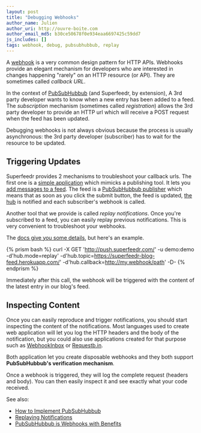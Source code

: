 ```yaml
---
layout: post
title: "Debugging Webhooks"
author_name: Julien
author_uri: http://ouvre-boite.com
author_email_md5: b30ce50678f0e934eaa6697425c59dd7
js_includes: []
tags: webhook, debug, pubsubhubbub, replay
---
```


A [webhook](https://en.wikipedia.org/wiki/Webhook) is a very common design pattern for HTTP APIs. Webhooks provide an elegant mechanism for developers who are interested in changes happening "rarely" on an HTTP resource (or API). They are sometimes called *callback URL*.

In the context of [PubSubHubbub](https://en.wikipedia.org/wiki/PubSubHubbub) (and Superfeedr, by extension), A 3rd party developer wants to know when a new entry has been added to a feed. The *subscription* mechanism (sometimes called *registration*) allows the 3rd party developer to provide an HTTP url which will receive a POST request when the feed has been updated.

Debugging webhooks is not always obvious because the process is usually asynchronous: the 3rd party developer (subscriber) has to wait for the resource to be updated.

## Triggering Updates

Superfeedr provides 2 mechanisms to troubleshoot your callback urls. The first one is a [simple application](http://push-pub.appspot.com/) which mimicks a publishing tool. It lets you [add messages to a feed](http://push-pub.appspot.com/). The feed is a [PubSubHubbub publisher](https://superfeedr.com/publisher) which means that as soon as you click the submit button, the feed is updated, [the hub](http://pubsubhubbub.superfeedr.com/) is notified and each subscriber's webhook is called.

Another tool that we provide is called *replay notifications*. Once you're subscribed to a feed, you can easily replay previous notifications. This is very convenient to troubleshoot your webhooks.

The [docs give you some details](http://documentation.superfeedr.com/subscribers.html#replaying-notifications), but here's an example.

{% prism bash %}
curl -X GET 'http://push.superfeedr.com/' 
-u demo:demo
-d'hub.mode=replay' 
-d'hub.topic=https://superfeedr-blog-feed.herokuapp.com/' 
-d'hub.callback=http://my.webhook/path'
-D-
{% endprism %}

Immediately after this call, the webhook will be triggered with the content of the latest entry in our blog's feed.

## Inspecting Content

Once you can easily reproduce and trigger notifications, you should start inspecting the content of the notifications. Most languages used to create web application will let you log the HTTP headers and the body of the notification, but you could also use applications created for that purpose such as [WebhookInbox](http://webhookinbox.com) or [Requestb.in](http://requestb.in/). 

Both application let you create disposable webhooks and they both support **PubSubHubbub's verification mechanism**. 

Once a webhook is triggered, they will log the complete request (headers and body). You can then easily inspect it and see exactly what your code received.

See also:

* [How to Implement PubSubHubbub](http://blog.superfeedr.com/howto-pubsubhubbub/)
* [Replaying Notifications](http://blog.superfeedr.com/replaying-notifications/)
* [PubSubHubbub is Webhooks with Benefits](http://blog.superfeedr.com/webhooks-improved/)
